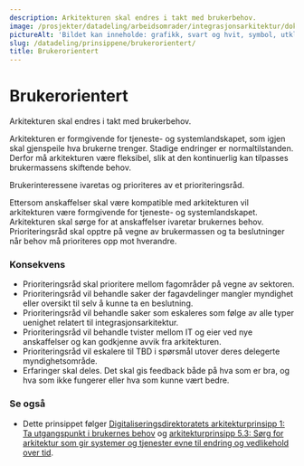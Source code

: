 ```yaml
---
description: Arkitekturen skal endres i takt med brukerbehov.
image: /prosjekter/datadeling/arbeidsomrader/integrasjonsarkitektur/dokumentasjon/prinsippene/image-20201215132910-1.png
pictureAlt: 'Bildet kan inneholde: grafikk, svart og hvit, symbol, utklipp.'
slug: /datadeling/prinsippene/brukerorientert/
title: Brukerorientert
---
```


# Brukerorientert

Arkitekturen skal endres i takt med brukerbehov.

Arkitekturen er formgivende for tjeneste- og systemlandskapet, som igjen skal gjenspeile hva brukerne trenger. Stadige endringer er normaltilstanden. Derfor må arkitekturen være fleksibel, slik at den kontinuerlig kan tilpasses brukermassens skiftende behov.


Brukerinteressene ivaretas og prioriteres av et prioriteringsråd.


Ettersom anskaffelser skal være kompatible med arkitekturen vil arkitekturen være formgivende for tjeneste- og systemlandskapet. Arkitekturen skal sørge for at anskaffelser ivaretar brukernes behov. Prioriteringsråd skal opptre på vegne av brukermassen og ta beslutninger når behov må prioriteres opp mot hverandre.


### Konsekvens


* Prioriteringsråd skal prioritere mellom fagområder på vegne av sektoren.
* Prioriteringsråd vil behandle saker der fagavdelinger mangler myndighet eller oversikt til selv å kunne ta en beslutning.
* Prioriteringsråd vil behandle saker som eskaleres som følge av alle typer uenighet relatert til integrasjonsarkitektur.
* Prioriteringsråd vil behandle tvister mellom IT og eier ved nye anskaffelser og kan godkjenne avvik fra arkitekturen.
* Prioriteringsråd vil eskalere til TBD i spørsmål utover deres delegerte myndighetsområde.
* Erfaringer skal deles. Det skal gis feedback både på hva som er bra, og hva som ikke fungerer eller hva som kunne vært bedre.


### Se også


* Dette prinsippet følger [Digitaliseringsdirektoratets arkitekturprinsipp 1: Ta utgangspunkt i brukernes behov](https://www.digdir.no/digitalisering-og-samordning/prinsipp-1-ta-utgangspunkt-i-brukernes-behov/1055) og [arkitekturprinsipp 5.3: Sørg for arkitektur som gir systemer og tjenester evne til endring og vedlikehold over tid](https://www.digdir.no/digitalisering-og-samordning/prinsipp-5-del-og-gjenbruk-losninger/1062).